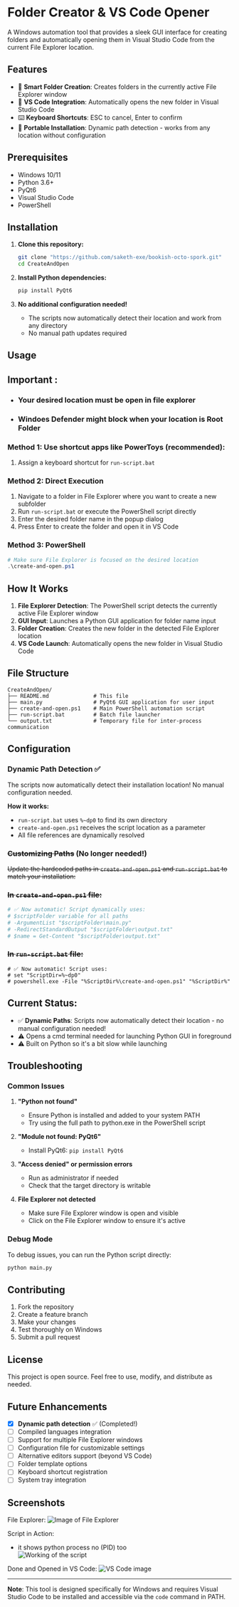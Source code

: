 # Folder Creator & VS Code Opener

A Windows automation tool that provides a sleek GUI interface for creating folders and automatically opening them in Visual Studio Code from the current File Explorer location.

## Features

- 📁 **Smart Folder Creation**: Creates folders in the currently active File Explorer window
- 🚀 **VS Code Integration**: Automatically opens the new folder in Visual Studio Code
- ⌨️ **Keyboard Shortcuts**: ESC to cancel, Enter to confirm
- 🔄 **Portable Installation**: Dynamic path detection - works from any location without configuration


## Prerequisites

- Windows 10/11
- Python 3.6+
- PyQt6
- Visual Studio Code
- PowerShell

## Installation

1. **Clone this repository:**
   ```bash
   git clone "https://github.com/saketh-exe/bookish-octo-spork.git"
   cd CreateAndOpen
   ```

2. **Install Python dependencies:**
   ```bash
   pip install PyQt6
   ```

3. **No additional configuration needed!**
   - The scripts now automatically detect their location and work from any directory
   - No manual path updates required

## Usage
## Important : 
- ###  Your desired location must be open in file explorer 
- ### Windoes Defender might block when your location is Root Folder
### Method 1: Use shortcut apps like PowerToys (recommended):
1. Assign a keyboard shortcut for `run-script.bat`
### Method 2: Direct Execution
1. Navigate to a folder in File Explorer where you want to create a new subfolder
2. Run `run-script.bat` or execute the PowerShell script directly
3. Enter the desired folder name in the popup dialog
4. Press Enter to create the folder and open it in VS Code

### Method 3: PowerShell
```powershell
# Make sure File Explorer is focused on the desired location
.\create-and-open.ps1
```

## How It Works

1. **File Explorer Detection**: The PowerShell script detects the currently active File Explorer window
2. **GUI Input**: Launches a Python GUI application for folder name input
3. **Folder Creation**: Creates the new folder in the detected File Explorer location
4. **VS Code Launch**: Automatically opens the new folder in Visual Studio Code

## File Structure

```
CreateAndOpen/
├── README.md              # This file
├── main.py                # PyQt6 GUI application for user input
├── create-and-open.ps1    # Main PowerShell automation script
├── run-script.bat         # Batch file launcher
└── output.txt             # Temporary file for inter-process communication
```

## Configuration

### Dynamic Path Detection ✅
The scripts now automatically detect their installation location! No manual configuration needed.

**How it works:**
- `run-script.bat` uses `%~dp0` to find its own directory
- `create-and-open.ps1` receives the script location as a parameter
- All file references are dynamically resolved

### ~~Customizing Paths~~ (No longer needed!)
~~Update the hardcoded paths in `create-and-open.ps1` and `run-script.bat` to match your installation:~~
### ~~In `create-and-open.ps1` file:~~
```powershell
# ✅ Now automatic! Script dynamically uses:
# $scriptFolder variable for all paths
# -ArgumentList "$scriptFolder\main.py"
# -RedirectStandardOutput "$scriptFolder\output.txt"
# $name = Get-Content "$scriptFolder\output.txt"
```
### ~~In `run-script.bat` file:~~
```batch
# ✅ Now automatic! Script uses:
# set "ScriptDir=%~dp0"
# powershell.exe -File "%ScriptDir%\create-and-open.ps1" "%ScriptDir%"
```
## Current Status:
- ✅ **Dynamic Paths**: Scripts now automatically detect their location - no manual configuration needed!
- ⚠️ Opens a cmd terminal needed for launching Python GUI in foreground
- ⚠️ Built on Python so it's a bit slow while launching
## Troubleshooting

### Common Issues

1. **"Python not found"**
   - Ensure Python is installed and added to your system PATH
   - Try using the full path to python.exe in the PowerShell script

2. **"Module not found: PyQt6"**
   - Install PyQt6: `pip install PyQt6`

3. **"Access denied" or permission errors**
   - Run as administrator if needed
   - Check that the target directory is writable

4. **File Explorer not detected**
   - Make sure File Explorer window is open and visible
   - Click on the File Explorer window to ensure it's active

### Debug Mode
To debug issues, you can run the Python script directly:
```bash
python main.py
```

## Contributing

1. Fork the repository
2. Create a feature branch
3. Make your changes
4. Test thoroughly on Windows
5. Submit a pull request

## License

This project is open source. Feel free to use, modify, and distribute as needed.

## Future Enhancements
- [x] **Dynamic path detection** ✅ (Completed!)
- [ ] Compiled languages integration
- [ ] Support for multiple File Explorer windows
- [ ] Configuration file for customizable settings
- [ ] Alternative editors support (beyond VS Code)
- [ ] Folder template options
- [ ] Keyboard shortcut registration
- [ ] System tray integration

## Screenshots

File Explorer:
![Image of File Explorer](./images/image.png)

Script in Action:
- it shows python process no (PID) too  
![Working of the script](./Images/image-1.png)

Done and Opened in VS Code:
![VS Code image](./Images/image-2.png)

---

**Note**: This tool is designed specifically for Windows and requires Visual Studio Code to be installed and accessible via the `code` command in PATH.
